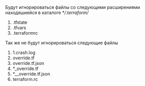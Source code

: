 Будут игнорироваться файлы со следующими расширениями находяшиейся в каталоге **/.terraform/*

1. .tfstate
2. .tfvars
3. .terraformrc

Так же не будут игнорироваться следующие файлы
1. 1.crash.log
2. override.tf
3. override.tf.json
4. *_override.tf
5. *__override.tf.json
6. terraform.rc


